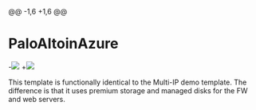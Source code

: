 @@ -1,6 +1,6 @@
  # PaloAltoinAzure
  
 -[<img src="http://azuredeploy.net/deploybutton.png"/>](https://portal.azure.com/#create/Microsoft.Template/uri/https%3A%2F%2Fraw.githubusercontent.com%2FPaloAltoNetworks%2Fmaster%2FAzure-Multi-IP-MD%2FazureDeploy.json)
 +[<img src="http://azuredeploy.net/deploybutton.png"/>](https://portal.azure.com/#create/Microsoft.Template/uri/https%3A%2F%2Fraw.githubusercontent.com%2FPaloAltoNetworks%2Fmulti-ip%2Fmaster%2FAzure-Multi-IP-MD%2FazureDeploy.json)
  
  This template is functionally identical to the Multi-IP demo template. The difference is that it uses premium storage and managed disks for the FW and web servers.
  
